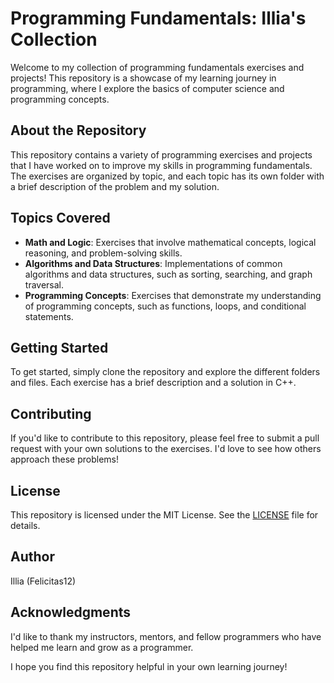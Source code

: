 **Programming Fundamentals: Illia's Collection**
=====================================================

Welcome to my collection of programming fundamentals exercises and projects! This repository is a showcase of my learning journey in programming, where I explore the basics of computer science and programming concepts.

**About the Repository**
------------------------

This repository contains a variety of programming exercises and projects that I have worked on to improve my skills in programming fundamentals. The exercises are organized by topic, and each topic has its own folder with a brief description of the problem and my solution.

**Topics Covered**
-------------------

* **Math and Logic**: Exercises that involve mathematical concepts, logical reasoning, and problem-solving skills.
* **Algorithms and Data Structures**: Implementations of common algorithms and data structures, such as sorting, searching, and graph traversal.
* **Programming Concepts**: Exercises that demonstrate my understanding of programming concepts, such as functions, loops, and conditional statements.

**Getting Started**
-------------------

To get started, simply clone the repository and explore the different folders and files. Each exercise has a brief description and a solution in C++.

**Contributing**
---------------

If you'd like to contribute to this repository, please feel free to submit a pull request with your own solutions to the exercises. I'd love to see how others approach these problems!

**License**
---------

This repository is licensed under the MIT License. See the [LICENSE](LICENSE) file for details.

**Author**
---------

Illia (Felicitas12)

**Acknowledgments**
----------------

I'd like to thank my instructors, mentors, and fellow programmers who have helped me learn and grow as a programmer.

I hope you find this repository helpful in your own learning journey!
